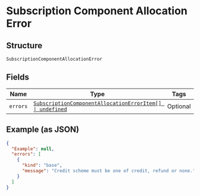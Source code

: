 
# Subscription Component Allocation Error

## Structure

`SubscriptionComponentAllocationError`

## Fields

| Name | Type | Tags | Description |
|  --- | --- | --- | --- |
| `errors` | [`SubscriptionComponentAllocationErrorItem[] \| undefined`](../../doc/models/subscription-component-allocation-error-item.md) | Optional | - |

## Example (as JSON)

```json
{
  "Example": null,
  "errors": [
    {
      "kind": "base",
      "message": "Credit scheme must be one of credit, refund or none."
    }
  ]
}
```

